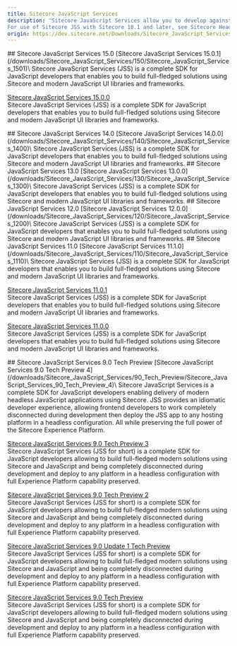 ```yaml
---
title: Sitecore JavaScript Services
description: 'Sitecore JavaScript Services allow you to develop against the Sitecore Experience Platform in decoupled JavaScript applications.
For use of Sitecore JSS with Sitecore 10.1 and later, see Sitecore Headless Rendering downloads.'
origin: https://dev.sitecore.net/Downloads/Sitecore_JavaScript_Services.aspx
---
```


<Card variant='outlineRaised' px={0} mb={8}>
<CardHeader>
## Sitecore JavaScript Services 15.0
</CardHeader>
<CardBody>
[Sitecore JavaScript Services 15.0.1](/downloads/Sitecore_JavaScript_Services/150/Sitecore_JavaScript_Services_1501)\
Sitecore JavaScript Services (JSS) is a complete SDK for JavaScript developers that enables you to build full-fledged solutions using Sitecore and modern JavaScript UI libraries and frameworks.

[Sitecore JavaScript Services 15.0.0](/downloads/Sitecore_JavaScript_Services/150/Sitecore_JavaScript_Services_1500)\
Sitecore JavaScript Services (JSS) is a complete SDK for JavaScript developers that enables you to build full-fledged solutions using Sitecore and modern JavaScript UI libraries and frameworks.


</CardBody>          
</Card>
<Card variant='outlineRaised' px={0} mb={8}>
<CardHeader>
## Sitecore JavaScript Services 14.0
</CardHeader>
<CardBody>
[Sitecore JavaScript Services 14.0.0](/downloads/Sitecore_JavaScript_Services/140/Sitecore_JavaScript_Services_1400)\
Sitecore JavaScript Services (JSS) is a complete SDK for JavaScript developers that enables you to build full-fledged solutions using Sitecore and modern JavaScript UI libraries and frameworks.


</CardBody>          
</Card>
<Card variant='outlineRaised' px={0} mb={8}>
<CardHeader>
## Sitecore JavaScript Services 13.0
</CardHeader>
<CardBody>
[Sitecore JavaScript Services 13.0.0](/downloads/Sitecore_JavaScript_Services/130/Sitecore_JavaScript_Services_1300)\
Sitecore JavaScript Services (JSS) is a complete SDK for JavaScript developers that enables you to build full-fledged solutions using Sitecore and modern JavaScript UI libraries and frameworks.


</CardBody>          
</Card>
<Card variant='outlineRaised' px={0} mb={8}>
<CardHeader>
## Sitecore JavaScript Services 12.0
</CardHeader>
<CardBody>
[Sitecore JavaScript Services 12.0.0](/downloads/Sitecore_JavaScript_Services/120/Sitecore_JavaScript_Services_1200)\
Sitecore JavaScript Services (JSS) is a complete SDK for JavaScript developers that enables you to build full-fledged solutions using Sitecore and modern JavaScript UI libraries and frameworks.


</CardBody>          
</Card>
<Card variant='outlineRaised' px={0} mb={8}>
<CardHeader>
## Sitecore JavaScript Services 11.0
</CardHeader>
<CardBody>
[Sitecore JavaScript Services 11.1.0](/downloads/Sitecore_JavaScript_Services/110/Sitecore_JavaScript_Services_1110)\
Sitecore JavaScript Services (JSS) is a complete SDK for JavaScript developers that enables you to build full-fledged solutions using Sitecore and modern JavaScript UI libraries and frameworks.

[Sitecore JavaScript Services 11.0.1](/downloads/Sitecore_JavaScript_Services/110/Sitecore_JavaScript_Services_1101)\
Sitecore JavaScript Services (JSS) is a complete SDK for JavaScript developers that enables you to build full-fledged solutions using Sitecore and modern JavaScript UI libraries and frameworks.

[Sitecore JavaScript Services 11.0.0](/downloads/Sitecore_JavaScript_Services/110/Sitecore_JavaScript_Services_1100)\
Sitecore JavaScript Services (JSS) is a complete SDK for JavaScript developers that enables you to build full-fledged solutions using Sitecore and modern JavaScript UI libraries and frameworks.


</CardBody>          
</Card>
<Card variant='outlineRaised' px={0} mb={8}>
<CardHeader>
## Sitecore JavaScript Services 9.0 Tech Preview
</CardHeader>
<CardBody>
[Sitecore JavaScript Services 9.0 Tech Preview 4](/downloads/Sitecore_JavaScript_Services/90_Tech_Preview/Sitecore_JavaScript_Services_90_Tech_Preview_4)\
Sitecore JavaScript Services is a complete SDK for JavaScript developers enabling delivery of modern headless JavaScript applications using Sitecore. JSS provides an idiomatic developer experience, allowing frontend developers to work completely disconnected during development then deploy the JSS app to any hosting platform in a headless configuration. All while preserving the full power of the Sitecore Experience Platform.

[Sitecore JavaScript Services 9.0 Tech Preview 3](/downloads/Sitecore_JavaScript_Services/90_Tech_Preview/Sitecore_JavaScript_Services_90_Tech_Preview_3)\
Sitecore JavaScript Services (JSS for short) is a complete SDK for JavaScript developers allowing to build full-fledged modern solutions using Sitecore and JavaScript and being completely disconnected during development and deploy to any platform in a headless configuration with full Experience Platform capability preserved.

[Sitecore JavaScript Services 9.0 Tech Preview 2](/downloads/Sitecore_JavaScript_Services/90_Tech_Preview/Sitecore_JavaScript_Services_90_Tech_Preview_2)\
Sitecore JavaScript Services (JSS for short) is a complete SDK for JavaScript developers allowing to build full-fledged modern solutions using Sitecore and JavaScript and being completely disconnected during development and deploy to any platform in a headless configuration with full Experience Platform capability preserved.

[Sitecore JavaScript Services 9.0 Update 1 Tech Preview](/downloads/Sitecore_JavaScript_Services/90_Tech_Preview/Sitecore_JavaScript_Services_90_Update_1_Tech_Preview)\
Sitecore JavaScript Services (JSS for short) is a complete SDK for JavaScript developers allowing to build full-fledged modern solutions using Sitecore and JavaScript and being completely disconnected during development and deploy to any platform in a headless configuration with full Experience Platform capability preserved.

[Sitecore JavaScript Services 9.0 Tech Preview](/downloads/Sitecore_JavaScript_Services/90_Tech_Preview/Sitecore_JavaScript_Services_90_Tech_Preview)\
Sitecore JavaScript Services (JSS for short) is a complete SDK for JavaScript developers allowing to build full-fledged modern solutions using Sitecore and JavaScript and being completely disconnected during development and deploy to any platform in a headless configuration with full Experience Platform capability preserved.


</CardBody>          
</Card>